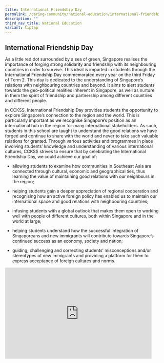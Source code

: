 ```yaml
---
title: International Friendship Day
permalink: /caring-community/national-education/international-friendship-day/
description: ""
third_nav_title: National Education
variant: tiptap
---
```

<h2><strong>International Friendship Day</strong></h2>
<p>As a little red dot surrounded by a sea of green, Singapore realises the
importance of forging strong solidarity and friendship with its neighbouring
countries in order to survive. This ideal is imparted in students through
the International Friendship Day commemorated every year on the third Friday
of Term 2. This day is dedicated to the understanding of Singapore’s relations
with neighbouring countries and beyond. It aims to alert students towards
the geo-political realities inherent in Singapore, as well as nurture in
them the spirit of friendship and partnership among different countries
and different people.</p>
<p>In&nbsp;CCKSS, International Friendship Day provides&nbsp;students&nbsp;the
opportunity to explore Singapore’s connection to the region and the world.
This is particularly important as we recognise Singapore’s position as
an international hub in the region for many international stakeholders.
As such, students in this school are taught to understand the good relations
we have forged and continue to share with the world and never to take such
valuable relations for granted. Through various activities and programmes
in place involving students’ knowledge and understanding of various international
cultures,&nbsp;CCKSS&nbsp;strives to ensure that by celebrating the International
Friendship Day, we could achieve our goal of:</p>
<ul data-tight="true" class="tight">
<li>
<p>allowing students to examine how communities in Southeast Asia are connected
through cultural, economic and geographical ties, thus learning the value
of maintaining good relations with our neighbours in the region;</p>
</li>
<li>
<p>helping students gain a deeper appreciation of regional cooperation and
recognising how an active foreign policy has enabled us to maintain our
international space and good relations with neighbouring&nbsp;countries;</p>
</li>
<li>
<p>infusing&nbsp;students with a global outlook that makes them open to working
well with people of different cultures, both within Singapore and in the
world at large;</p>
</li>
<li>
<p>helping students understand how the successful integration of Singaporeans
and new immigrants will contribute towards Singapore’s continued success
as an economy, society and&nbsp;nation;</p>
</li>
<li>
<p>guiding, challenging and correcting students’ misconceptions and/or stereotypes
of new immigrants and providing a platform for them to express acceptance
of foreign cultures and norms.</p>
</li>
</ul>
<div class="iframe-wrapper">
<iframe height="299" width="480" allowfullscreen="true" frameborder="0" src="https://docs.google.com/presentation/d/e/2PACX-1vQQP0PJOvcovEvtlq4Ik2lie8oCvUoyYeBGL3ZwBn0IHwDJW0J4A1K_GQwmHQksKycFCYCe-qEjGaFA/embed?start=true&amp;loop=true&amp;delayms=3000"></iframe>
</div>
<p></p>